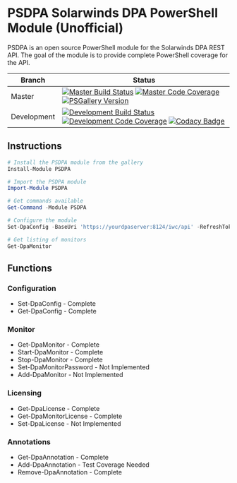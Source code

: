 # PSDPA Solarwinds DPA PowerShell Module (Unofficial)
PSDPA is an open source PowerShell module for the Solarwinds DPA REST API. The
goal of the module is to provide complete PowerShell coverage for the API.

Branch | Status
--- | ---
Master | [![Master Build Status](https://ci.appveyor.com/api/projects/status/i165eqibj5cvger3/branch/master?svg=true)](https://ci.appveyor.com/project/awickham10/psdpa/branch/master) [![Master Code Coverage](https://codecov.io/gh/awickham10/psdpa/branch/master/graph/badge.svg)](https://codecov.io/gh/awickham10/psdpa) [![PSGallery Version](https://img.shields.io/powershellgallery/v/PSDPA.svg?style=flat&label=PSGallery)](https://www.powershellgallery.com/packages/PSDPA)
Development | [![Development Build Status](https://ci.appveyor.com/api/projects/status/i165eqibj5cvger3/branch/development?svg=true)](https://ci.appveyor.com/project/awickham10/psdpa/branch/development) [![Development Code Coverage](https://codecov.io/gh/awickham10/psdpa/branch/development/graph/badge.svg)](https://codecov.io/gh/awickham10/psdpa) [![Codacy Badge](https://api.codacy.com/project/badge/Grade/c303d5eae85a4840908206a4a1bcf92d)](https://www.codacy.com/app/awickham10/psdpa?utm_source=github.com&amp;utm_medium=referral&amp;utm_content=awickham10/psdpa&amp;utm_campaign=Badge_Grade)

## Instructions
``` powershell
# Install the PSDPA module from the gallery
Install-Module PSDPA

# Import the PSDPA module
Import-Module PSDPA

# Get commands available
Get-Command -Module PSDPA

# Configure the module
Set-DpaConfig -BaseUri 'https://yourdpaserver:8124/iwc/api' -RefreshToken 'yourprivatestring'

# Get listing of monitors
Get-DpaMonitor
```

## Functions
### Configuration
* Set-DpaConfig - Complete
* Get-DpaConfig - Complete

### Monitor
* Get-DpaMonitor - Complete
* Start-DpaMonitor - Complete
* Stop-DpaMonitor - Complete
* Set-DpaMonitorPassword - Not Implemented
* Add-DpaMonitor - Not Implemented

### Licensing
* Get-DpaLicense - Complete
* Get-DpaMonitorLicense - Complete
* Set-DpaLicense - Not Implemented

### Annotations
* Get-DpaAnnotation - Complete
* Add-DpaAnnotation - Test Coverage Needed
* Remove-DpaAnnotation - Complete
